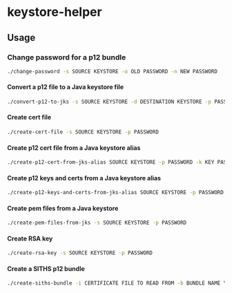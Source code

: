 # keystore-helper

## Usage

### Change password for a p12 bundle

``` bash
./change-password -s SOURCE KEYSTORE -o OLD PASSWORD -n NEW PASSWORD
```

#### Convert a p12 file to a Java keystore file

```bash
./convert-p12-to-jks -s SOURCE KEYSTORE -d DESTINATION KEYSTORE -p PASSWORD
```

#### Create cert file

```bash
./create-cert-file -s SOURCE KEYSTORE -p PASSWORD
```

#### Create p12 cert file from a Java keystore alias

```bash
./create-p12-cert-from-jks-alias SOURCE KEYSTORE -p PASSWORD -k KEY PASSWORD -a ALIAS
```

#### Create p12 keys and certs from a Java keystore alias

```bash
./create-p12-keys-and-certs-from-jks-alias SOURCE KEYSTORE -p PASSWORD -k KEY PASSWORD -a ALIAS
```
#### Create pem files from a Java keystore

```bash
./create-pem-files-from-jks -s SOURCE KEYSTORE -p PASSWORD
```
#### Create RSA key

```bash
./create-rsa-key -s SOURCE KEYSTORE -p PASSWORD
```
#### Create a SITHS p12 bundle

```bash
./create-siths-bundle -i CERTIFICATE FILE TO READ FROM -b BUNDLE NAME YOU WISH TO CREATE -e ENVIRONMENT
```
